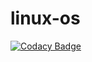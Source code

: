 # linux-os

[![Codacy Badge](https://api.codacy.com/project/badge/Grade/cc6169000d5b4b228c68c2ed6f3695fd)](https://app.codacy.com/manual/99002545/linux-os?utm_source=github.com&utm_medium=referral&utm_content=99002545/linux-os&utm_campaign=Badge_Grade_Settings)